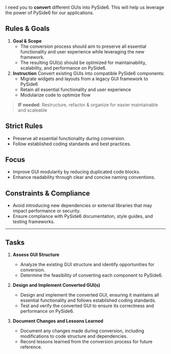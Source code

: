 I need you to **convert** different GUIs into PySide6. This will help us leverage the power of PySide6 for our applications.

## Rules & Goals
1. **Goal & Scope**
   - The conversion process should aim to preserve all essential functionality and user experience while leveraging the new framework.
   - The resulting GUI(s) should be optimized for maintainability, scalability, and performance on PySide6.
2. **Instruction**
   Convert existing GUIs into compatible PySide6 components:
   - Migrate widgets and layouts from a legacy GUI framework to PySide6
   - Retain all essential functionality and user experience
   - Modularize code to optimize flow

> **IF needed**: Restructure, refactor & organize for easier maintainable and scaleable

## Strict Rules 
- Preserve all essential functionality during conversion.
- Follow established coding standards and best practices.

## Focus 
- Improve GUI modularity by reducing duplicated code blocks.
- Enhance readability through clear and concise naming conventions.

## Constraints & Compliance 
- Avoid introducing new dependencies or external libraries that may impact performance or security.
- Ensure compliance with PySide6 documentation, style guides, and testing frameworks.

---

## Tasks
1. **Assess GUI Structure**
   - Analyze the existing GUI structure and identify opportunities for conversion.
   - Determine the feasibility of converting each component to PySide6.

2. **Design and Implement Converted GUI(s)**
   - Design and implement the converted GUI, ensuring it maintains all essential functionality and follows established coding standards.
   - Test and verify the converted GUI to ensure its correctness and performance on PySide6.

3. **Document Changes and Lessons Learned**
   - Document any changes made during conversion, including modifications to code structure and dependencies.
   - Record lessons learned from the conversion process for future reference.
